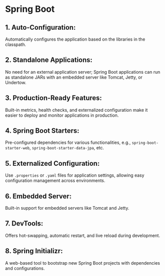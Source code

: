 # Spring Boot

## 1. Auto-Configuration:
Automatically configures the application based on the libraries in the classpath.

## 2. Standalone Applications:
No need for an external application server; Spring Boot applications can run as standalone JARs with an embedded server like Tomcat, Jetty, or Undertow.

## 3. Production-Ready Features:
Built-in metrics, health checks, and externalized configuration make it easier to deploy and monitor applications in production.

## 4. Spring Boot Starters:
Pre-configured dependencies for various functionalities, e.g., `spring-boot-starter-web`, `spring-boot-starter-data-jpa`, etc.

## 5. Externalized Configuration:
Use `.properties` or `.yaml` files for application settings, allowing easy configuration management across environments.

## 6. Embedded Server:
Built-in support for embedded servers like Tomcat and Jetty.

## 7. DevTools:
Offers hot-swapping, automatic restart, and live reload during development.

## 8. Spring Initializr:
A web-based tool to bootstrap new Spring Boot projects with dependencies and configurations.
